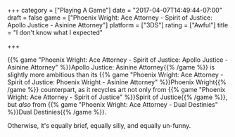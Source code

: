 +++
category = ["Playing A Game"]
date = "2017-04-07T14:49:44-07:00"
draft = false
game = ["Phoenix Wright: Ace Attorney - Spirit of Justice: Apollo Justice - Asinine Attorney"]
platform = ["3DS"]
rating = ["Awful"]
title = "I don't know what I expected"

+++

{{% game "Phoenix Wright: Ace Attorney - Spirit of Justice: Apollo Justice - Asinine Attorney" %}}Apollo Justice: Asinine Attorney{{% /game %}} is slightly more ambitious than its {{% game "Phoenix Wright: Ace Attorney - Spirit of Justice: Phoenix Wright - Asinine Attorney" %}}Phoenix Wright{{% /game %}} counterpart, as it recycles art not only from {{% game "Phoenix Wright: Ace Attorney - Spirit of Justice" %}}Spirit of Justice{{% /game %}}, but <i>also</i> from {{% game "Phoenix Wright: Ace Attorney - Dual Destinies" %}}Dual Destinies{{% /game %}}.

Otherwise, it's equally brief, equally silly, and equally un-funny.
